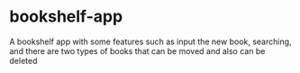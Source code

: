 # bookshelf-app
A bookshelf app with some features such as input the new book, searching, and there are two types of books that can be moved and also can be deleted
